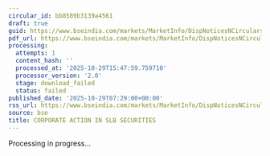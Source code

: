 ```yaml
---
circular_id: bb8589b3139a4561
draft: true
guid: https://www.bseindia.com/markets/MarketInfo/DispNoticesNCirculars.aspx?Noticeid={1EAA683D-2A13-4293-9FA9-34EFD8AC0A16}&noticeno=20251029-2&dt=10/29/2025&icount=2&totcount=56&flag=0
pdf_url: https://www.bseindia.com/markets/MarketInfo/DispNoticesNCirculars.aspx?Noticeid={1EAA683D-2A13-4293-9FA9-34EFD8AC0A16}&noticeno=20251029-2&dt=10/29/2025&icount=2&totcount=56&flag=0
processing:
  attempts: 1
  content_hash: ''
  processed_at: '2025-10-29T15:47:59.759710'
  processor_version: '2.0'
  stage: download_failed
  status: failed
published_date: '2025-10-29T07:29:00+00:00'
rss_url: https://www.bseindia.com/markets/MarketInfo/DispNoticesNCirculars.aspx?Noticeid={1EAA683D-2A13-4293-9FA9-34EFD8AC0A16}&noticeno=20251029-2&dt=10/29/2025&icount=2&totcount=56&flag=0
source: bse
title: CORPORATE ACTION IN SLB SECURITIES
---
```


Processing in progress...